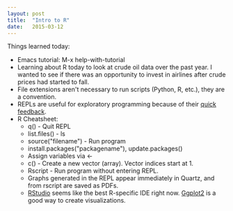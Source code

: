 ```yaml
---
layout: post
title:  "Intro to R"
date:   2015-03-12
---
```

Things learned today:

* Emacs tutorial: M-x help-with-tutorial
* Learning about R today to look at crude oil data over the past year. I wanted to see if there was an opportunity to invest in airlines after crude prices had started to fall.
* File extensions aren't necessary to run scripts (Python, R, etc.), they are a convention. 
* REPLs are useful for exploratory programming because of their [quick feedback](http://en.wikipedia.org/wiki/Read%E2%80%93eval%E2%80%93print_loop#Uses).
* R Cheatsheet:
	* q() - Quit REPL
	* list.files() - ls
	* source("filename") - Run program
	* install.packages("packagename"), update.packages()
	* Assign variables via <-
	* c() - Create a new vector (array). Vector indices start at 1. 
	* Rscript - Run program without entering REPL. 
	* Graphs generated in the REPL appear immediately in Quartz, and from rscript are saved as PDFs.
	* [RStudio](http://www.rstudio.com/) seems like the best R-specific IDE right now. [Ggplot2](http://docs.ggplot2.org/current/) is a good way to create visualizations.
